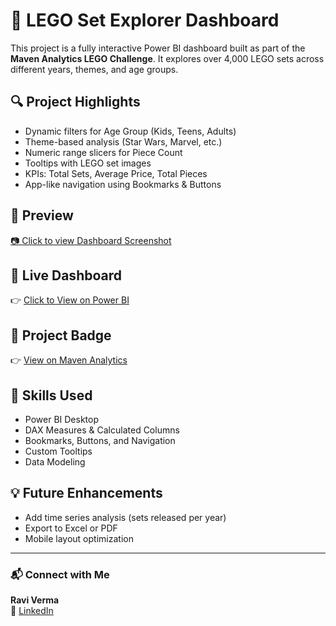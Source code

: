 # 🧱 LEGO Set Explorer Dashboard

This project is a fully interactive Power BI dashboard built as part of the **Maven Analytics LEGO Challenge**. It explores over 4,000 LEGO sets across different years, themes, and age groups.

## 🔍 Project Highlights

- Dynamic filters for Age Group (Kids, Teens, Adults)
- Theme-based analysis (Star Wars, Marvel, etc.)
- Numeric range slicers for Piece Count
- Tooltips with LEGO set images
- KPIs: Total Sets, Average Price, Total Pieces
- App-like navigation using Bookmarks & Buttons

## 📸 Preview

[📷 Click to view Dashboard Screenshot](https://github.com/ravikrverma/lego-powerbi-dashboard/blob/main/Main_DashBord.png?raw=true)



## 🚀 Live Dashboard  
👉 [Click to View on Power BI](https://lnkd.in/gwhZrzf4)

## 🏅 Project Badge  
👉 [View on Maven Analytics](https://lnkd.in/gvVqCeWC)

## 🧠 Skills Used

- Power BI Desktop  
- DAX Measures & Calculated Columns  
- Bookmarks, Buttons, and Navigation  
- Custom Tooltips  
- Data Modeling

## 💡 Future Enhancements

- Add time series analysis (sets released per year)
- Export to Excel or PDF
- Mobile layout optimization

---

### 📬 Connect with Me  
**Ravi Verma**  
🔗 [LinkedIn](https://www.linkedin.com/in/ravi-verma-7a6363281/)
